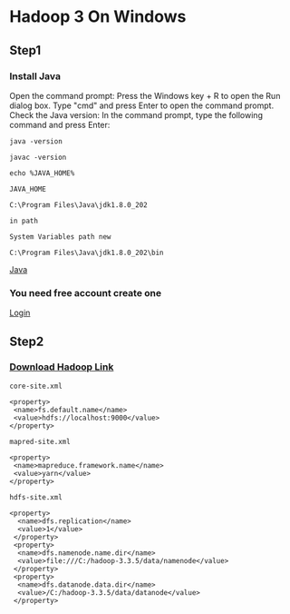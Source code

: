 # Hadoop 3 On Windows
## Step1
### Install Java 

Open the command prompt: Press the Windows key + R to open the Run dialog box. Type "cmd" and press Enter to open the command prompt.
Check the Java version: In the command prompt, type the following command and press Enter:

```
java -version
```

```
javac -version
```

```
echo %JAVA_HOME%
```

```JAVA_HOME```
```
C:\Program Files\Java\jdk1.8.0_202
```

```in path```

```System Variables path new ```
```
C:\Program Files\Java\jdk1.8.0_202\bin
```

[Java](https://www.oracle.com/java/technologies/javase/javase8-archive-downloads.html)

### You need free account create one

[Login](https://login.oracle.com/mysso/signon.jsp)

## Step2
### [Download Hadoop Link](https://dlcdn.apache.org/hadoop/common/)

``` core-site.xml ```
```
<property>
 <name>fs.default.name</name>
 <value>hdfs://localhost:9000</value>
</property>
``` 

``` mapred-site.xml ```
```
<property>
 <name>mapreduce.framework.name</name>
 <value>yarn</value>
</property>
```

``` hdfs-site.xml ```
```
<property>
  <name>dfs.replication</name>
  <value>1</value>
 </property>
 <property>
  <name>dfs.namenode.name.dir</name>
  <value>file:///C:/hadoop-3.3.5/data/namenode</value>
 </property>
 <property>
  <name>dfs.datanode.data.dir</name>
  <value>/C:/hadoop-3.3.5/data/datanode</value>
 </property>
```
